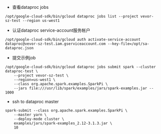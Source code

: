 * 查看dataproc jobs
```
/opt/google-cloud-sdk/bin/gcloud dataproc jobs list --project vevor-sz-test --region us-west1
```

* 认证dataproc service-account服务帐户
```
/opt/google-cloud-sdk/bin/gcloud auth activate-service-account dataproc@vevor-sz-test.iam.gserviceaccount.com --key-file=/opt/sa-dataproc.json
```

* 提交示例job
```
/opt/google-cloud-sdk/bin/gcloud dataproc jobs submit spark --cluster dataproc-test \
    --project vevor-sz-test \
    --region=us-west1 \
    --class org.apache.spark.examples.SparkPi \
    --jars file:///usr/lib/spark/examples/jars/spark-examples.jar -- 1000
```

* ssh to dataproc master 
```
spark-submit --class org.apache.spark.examples.SparkPi \
    --master yarn \
    --deploy-mode cluster \
    examples/jars/spark-examples_2.12-3.1.3.jar \
    10 
```
